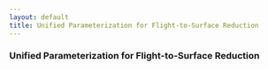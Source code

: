 ```yaml
---
layout: default
title: Unified Parameterization for Flight-to-Surface Reduction
---
```


### Unified Parameterization for Flight-to-Surface Reduction